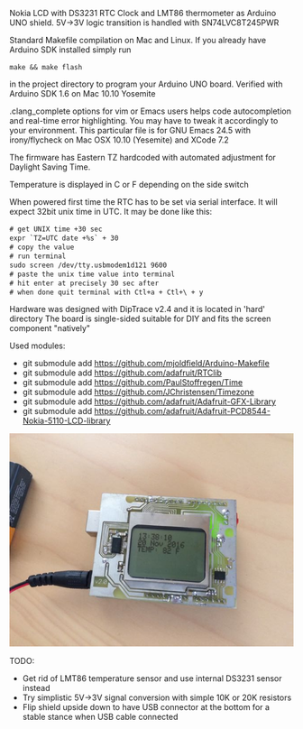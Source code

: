 Nokia LCD with DS3231 RTC Clock and LMT86 thermometer as Arduino UNO shield. 5V->3V logic transition is handled with SN74LVC8T245PWR

Standard Makefile compilation on Mac and Linux. If you already have Arduino SDK installed simply run
```
make && make flash
```
in the project directory to program your Arduino UNO board. Verified with Arduino SDK 1.6 on Mac 10.10 Yosemite

.clang_complete options for vim or Emacs users helps code autocompletion and real-time error highlighting. You may have to tweak it accordingly to your environment. This particular file is for GNU Emacs 24.5 with irony/flycheck on Mac OSX 10.10 (Yesemite) and XCode 7.2

The firmware has Eastern TZ hardcoded with automated adjustment for Daylight Saving Time.

Temperature is displayed in C or F depending on the side switch

When powered first time the RTC has to be set via serial interface. It will expect 32bit unix time in UTC. It may be done like this:

```
# get UNIX time +30 sec
expr `TZ=UTC date +%s` + 30
# copy the value
# run terminal
sudo screen /dev/tty.usbmodem1d121 9600
# paste the unix time value into terminal
# hit enter at precisely 30 sec after
# when done quit terminal with Ctl+a + Ctl+\ + y
```

Hardware was designed with DipTrace v2.4 and it is located in 'hard' directory
The board is single-sided suitable for DIY and fits the screen component "natively"

Used modules:
- git submodule add https://github.com/mjoldfield/Arduino-Makefile
- git submodule add https://github.com/adafruit/RTClib
- git submodule add https://github.com/PaulStoffregen/Time
- git submodule add https://github.com/JChristensen/Timezone
- git submodule add https://github.com/adafruit/Adafruit-GFX-Library
- git submodule add https://github.com/adafruit/Adafruit-PCD8544-Nokia-5110-LCD-library

![Complete Device](https://github.com/deniskokarev/aclock/blob/master/CompleteDevice.jpg "Complete Device")

TODO:
- Get rid of LMT86 temperature sensor and use internal DS3231 sensor instead
- Try simplistic 5V->3V signal conversion with simple 10K or 20K resistors
- Flip shield upside down to have USB connector at the bottom for a stable stance when USB cable connected
